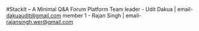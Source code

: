 #StackIt – A Minimal Q&A Forum Platform
Team leader - Udit Dakua | email- dakuaudit@gmail.com 
member 1  - Rajan Singh  | email- rajansingh.wer@gmail.com
